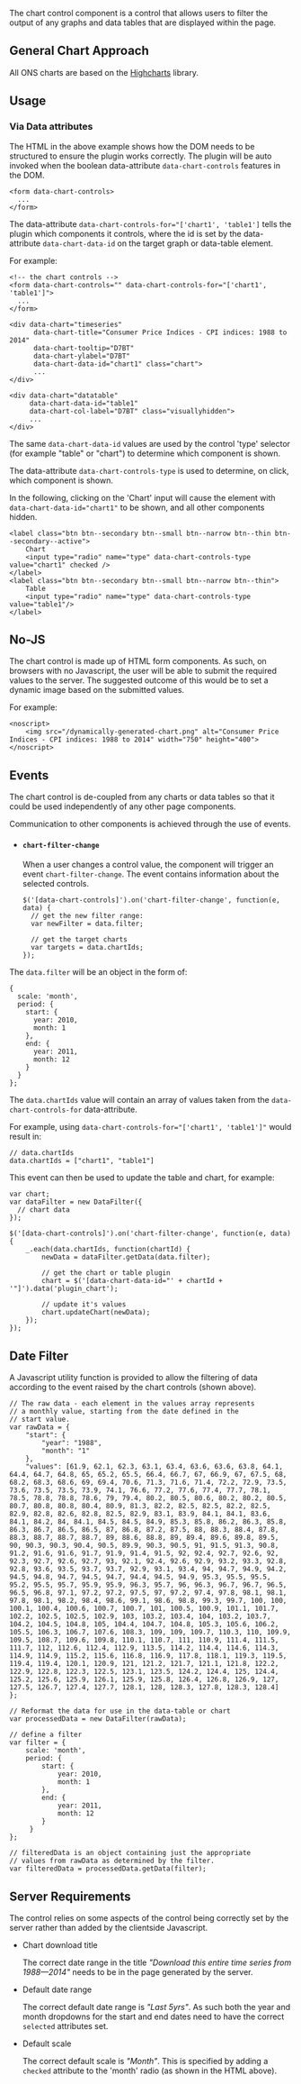 The chart control component is a control that allows users to filter the output of any graphs and data tables that are displayed within the page.

## General Chart Approach

All ONS charts are based on the [Highcharts](http://www.highcharts.com/) library.

## Usage

### Via Data attributes

The HTML in the above example shows how the DOM needs to be structured to ensure the plugin works correctly.  The plugin will be auto invoked when the boolean data-attribute `data-chart-controls` features in the DOM.

```
<form data-chart-controls>
  ...
</form>
```

The data-attribute `data-chart-controls-for="['chart1', 'table1']` tells the plugin which components it controls, where the id is set by the data-attribute `data-chart-data-id` on the target graph or data-table element.

For example:

```
<!-- the chart controls -->
<form data-chart-controls="" data-chart-controls-for="['chart1', 'table1']">
  ...
</form>

<div data-chart="timeseries"
      data-chart-title="Consumer Price Indices - CPI indices: 1988 to 2014"
      data-chart-tooltip="D7BT"
      data-chart-ylabel="D7BT"
      data-chart-data-id="chart1" class="chart">
      ...
</div>

<div data-chart="datatable"
     data-chart-data-id="table1"
     data-chart-col-label="D7BT" class="visuallyhidden">
     ...
</div>
```

The same `data-chart-data-id` values are used by the control 'type' selector (for example "table" or "chart") to determine which component is shown.

The data-attribute `data-chart-controls-type` is used to determine, on click, which component is shown.

In the following, clicking on the 'Chart' input will cause the element with `data-chart-data-id="chart1"` to be shown, and all other components hidden.

```
<label class="btn btn--secondary btn--small btn--narrow btn--thin btn--secondary--active">
    Chart
    <input type="radio" name="type" data-chart-controls-type value="chart1" checked />
</label>
<label class="btn btn--secondary btn--small btn--narrow btn--thin">
    Table
    <input type="radio" name="type" data-chart-controls-type value="table1"/>
</label>
```

## No-JS

The chart control is made up of HTML form components.  As such, on browsers with no Javascript, the user will be able to submit the required values to the server.  The suggested outcome of this would be to set a dynamic image based on the submitted values.

For example:

```
<noscript>
    <img src="/dynamically-generated-chart.png" alt="Consumer Price Indices - CPI indices: 1988 to 2014" width="750" height="400">
</noscript>
```

## Events

The chart control is de-coupled from any charts or data tables so that it could be used independently of any other page components.

Communication to other components is achieved through the use of events.

- #### `chart-filter-change`

    When a user changes a control value, the component will trigger an event `chart-filter-change`.  The event contains information about the selected controls.

    ```
    $('[data-chart-controls]').on('chart-filter-change', function(e, data) {
      // get the new filter range:
      var newFilter = data.filter;

      // get the target charts
      var targets = data.chartIds;
    });

    ```

The `data.filter` will be an object in the form of:

```
{
  scale: 'month',
  period: {
    start: {
      year: 2010,
      month: 1
    },
    end: {
      year: 2011,
      month: 12
    }
  }
};
```

The `data.chartIds` value will contain an array of values taken from the `data-chart-controls-for` data-attribute.

For example, using `data-chart-controls-for="['chart1', 'table1']"` would result in:

```
// data.chartIds
data.chartIds = ["chart1", "table1"]
```

This event can then be used to update the table and chart, for example:

```
var chart;
var dataFilter = new DataFilter({
  // chart data
});

$('[data-chart-controls]').on('chart-filter-change', function(e, data) {
    _.each(data.chartIds, function(chartId) {
        newData = dataFilter.getData(data.filter);

        // get the chart or table plugin
        chart = $('[data-chart-data-id="' + chartId + '"]').data('plugin_chart');

        // update it's values
        chart.updateChart(newData);
    });
});
```

## Date Filter

A Javascript utility function is provided to allow the filtering of data according to the event raised by the chart controls (shown above).

```
// The raw data - each element in the values array represents
// a monthly value, starting from the date defined in the
// start value.
var rawData = {
    "start": {
        "year": "1988",
        "month": "1"
    },
    "values": [61.9, 62.1, 62.3, 63.1, 63.4, 63.6, 63.6, 63.8, 64.1, 64.4, 64.7, 64.8, 65, 65.2, 65.5, 66.4, 66.7, 67, 66.9, 67, 67.5, 68, 68.2, 68.3, 68.6, 69, 69.4, 70.6, 71.3, 71.6, 71.4, 72.2, 72.9, 73.5, 73.6, 73.5, 73.5, 73.9, 74.1, 76.6, 77.2, 77.6, 77.4, 77.7, 78.1, 78.5, 78.8, 78.8, 78.6, 79, 79.4, 80.2, 80.5, 80.6, 80.2, 80.2, 80.5, 80.7, 80.8, 80.8, 80.4, 80.9, 81.3, 82.2, 82.5, 82.5, 82.2, 82.5, 82.9, 82.8, 82.6, 82.8, 82.5, 82.9, 83.1, 83.9, 84.1, 84.1, 83.6, 84.1, 84.2, 84, 84.1, 84.5, 84.5, 84.9, 85.3, 85.8, 86.2, 86.3, 85.8, 86.3, 86.7, 86.5, 86.5, 87, 86.8, 87.2, 87.5, 88, 88.3, 88.4, 87.8, 88.3, 88.7, 88.7, 88.7, 89, 88.6, 88.8, 89, 89.4, 89.6, 89.8, 89.5, 90, 90.3, 90.3, 90.4, 90.5, 89.9, 90.3, 90.5, 91, 91.5, 91.3, 90.8, 91.2, 91.6, 91.6, 91.7, 91.9, 91.4, 91.5, 92, 92.4, 92.7, 92.6, 92, 92.3, 92.7, 92.6, 92.7, 93, 92.1, 92.4, 92.6, 92.9, 93.2, 93.3, 92.8, 92.8, 93.6, 93.5, 93.7, 93.7, 92.9, 93.1, 93.4, 94, 94.7, 94.9, 94.2, 94.5, 94.8, 94.7, 94.5, 94.7, 94.4, 94.5, 94.9, 95.3, 95.5, 95.5, 95.2, 95.5, 95.7, 95.9, 95.9, 96.3, 95.7, 96, 96.3, 96.7, 96.7, 96.5, 96.5, 96.8, 97.1, 97.2, 97.2, 97.5, 97, 97.2, 97.4, 97.8, 98.1, 98.1, 97.8, 98.1, 98.2, 98.4, 98.6, 99.1, 98.6, 98.8, 99.3, 99.7, 100, 100, 100.1, 100.4, 100.6, 100.7, 100.7, 101, 100.5, 100.9, 101.1, 101.7, 102.2, 102.5, 102.5, 102.9, 103, 103.2, 103.4, 104, 103.2, 103.7, 104.2, 104.5, 104.8, 105, 104.4, 104.7, 104.8, 105.3, 105.6, 106.2, 105.5, 106.3, 106.7, 107.6, 108.3, 109, 109, 109.7, 110.3, 110, 109.9, 109.5, 108.7, 109.6, 109.8, 110.1, 110.7, 111, 110.9, 111.4, 111.5, 111.7, 112, 112.6, 112.4, 112.9, 113.5, 114.2, 114.4, 114.6, 114.3, 114.9, 114.9, 115.2, 115.6, 116.8, 116.9, 117.8, 118.1, 119.3, 119.5, 119.4, 119.4, 120.1, 120.9, 121, 121.2, 121.7, 121.1, 121.8, 122.2, 122.9, 122.8, 122.3, 122.5, 123.1, 123.5, 124.2, 124.4, 125, 124.4, 125.2, 125.6, 125.9, 126.1, 125.9, 125.8, 126.4, 126.8, 126.9, 127, 127.5, 126.7, 127.4, 127.7, 128.1, 128, 128.3, 127.8, 128.3, 128.4]
};

// Reformat the data for use in the data-table or chart
var processedData = new DataFilter(rawData);

// define a filter
var filter = {
    scale: 'month',
    period: {
        start: {
            year: 2010,
            month: 1
        },
        end: {
            year: 2011,
            month: 12
        }
     }
};

// filteredData is an object containing just the appropriate
// values from rawData as determined by the filter.
var filteredData = processedData.getData(filter);

```



## Server Requirements

The control relies on some aspects of the control being correctly set by the server rather than added by the clientside Javascript.

- Chart download title

    The correct date range in the title *"Download this entire time series from 1988—2014"* needs to be in the page generated by the server.

- Default date range

    The correct default date range is *"Last 5yrs"*.  As such both the year and month dropdowns for the start and end dates need to have the correct `selected` attributes set.

- Default scale

    The correct default scale is *"Month"*.  This is specified by adding a `checked` attribute to the 'month' radio (as shown in the HTML above).

